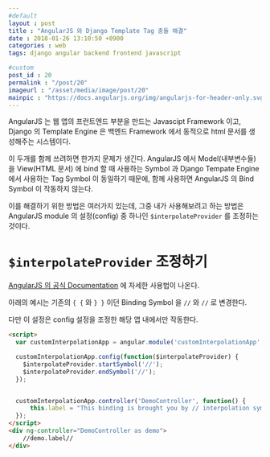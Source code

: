 ```yaml
---
#default
layout : post
title : "AngularJS 와 Django Template Tag 충돌 해결"
date : 2018-01-26 13:10:50 +0900
categories : web
tags: django angular backend frontend javascript

#custom
post_id : 20
permalink : "/post/20"
imageurl : "/asset/media/image/post/20"
mainpic : "https://docs.angularjs.org/img/angularjs-for-header-only.svg"
---
```


AngularJS 는 웹 앱의 프런트엔드 부분을 만드는 Javascipt Framework 이고, Django 의 Template Engine 은 백엔드 Framework 에서 동적으로 html 문서를 생성해주는 시스템이다.

이 두개를 함께 쓰려하면 한가지 문제가 생긴다. AngularJS 에서 Model(내부변수들)을 View(HTML 문서) 에 bind 할 때 사용하는 Symbol 과 Django Tempate Engine 에서 사용하는 Tag Symbol 이 동일하기 때문에, 함께 사용하면 AngularJS 의 Bind Symbol 이 작동하지 않는다.

이를 해결하기 위한 방법은 여러가지 있는데, 그중 내가 사용해보려고 하는 방법은 AngularJS  module 의 설정(config) 중 하나인 `$interpolateProvider` 를 조정하는 것이다.

# `$interpolateProvider` 조정하기

[AngularJS 의 공식 Documentation](https://docs.angularjs.org/api/ng/provider/$interpolateProvider) 에 자세한 사용법이 나온다.

아래의 예시는 기존의 `{ {` 와 `} }` 이던 Binding Symbol 을 `//` 와 `//` 로 변경한다.

다만 이 설정은 config 설정을 조정한 해당 앱 내에서만 작동한다.

```html
<script>
  var customInterpolationApp = angular.module('customInterpolationApp', []);

  customInterpolationApp.config(function($interpolateProvider) {
    $interpolateProvider.startSymbol('//');
    $interpolateProvider.endSymbol('//');
  });


  customInterpolationApp.controller('DemoController', function() {
      this.label = "This binding is brought you by // interpolation symbols.";
  });
</script>
<div ng-controller="DemoController as demo">
    //demo.label//
</div>
```

